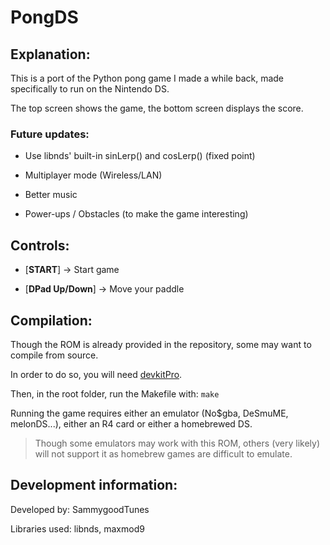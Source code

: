 # PongDS

## Explanation:

This is a port of the Python pong game I made a while back, made specifically to run on the Nintendo DS.

The top screen shows the game, the bottom screen displays the score.

### Future updates:

- Use libnds' built-in sinLerp() and cosLerp() (fixed point)

- Multiplayer mode (Wireless/LAN)

- Better music

- Power-ups / Obstacles (to make the game interesting)

## Controls:

- [**START**] -> Start game


- [**DPad Up/Down**] -> Move your paddle

## Compilation:

Though the ROM is already provided in the repository, some may want to compile from source.

In order to do so, you will need [devkitPro](https://github.com/devkitPro/installer/releases).

Then, in the root folder, run the Makefile with: `make`

Running the game requires either an emulator (No$gba, DeSmuME, melonDS...), either an R4 card or either a homebrewed DS.

> Though some emulators may work with this ROM, others (very likely) will not support it as homebrew games are difficult to emulate.

## Development information:

Developed by: SammygoodTunes

Libraries used: libnds, maxmod9

